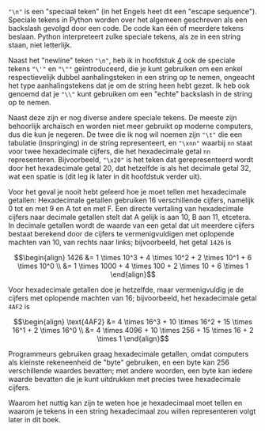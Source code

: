 `"\n"` is een "speciaal teken" (in het Engels heet dit een "escape
sequence"). Speciale tekens in Python worden over het algemeen
geschreven als een backslash gevolgd door een code. De code kan één of
meerdere tekens beslaan. Python interpreteert zulke speciale tekens, als
ze in een string staan, niet letterlijk.

Naast het "newline" teken `"\n"`, heb ik in hoofdstuk
<a href="#ch:expressions" data-reference-type="ref" data-reference="ch:expressions">4</a>
ook de speciale tekens `"\'"` en `"\""` geïntroduceerd, die je kunt
gebruiken om een enkel respectievelijk dubbel aanhalingsteken in een
string op te nemen, ongeacht het type aanhalingstekens dat je om de
string heen hebt gezet. Ik heb ook genoemd dat je `"\\"` kunt gebruiken
om een "echte" backslash in de string op te nemen.

Naast deze zijn er nog diverse andere speciale tekens. De meeste zijn
behoorlijk archaïsch en worden niet meer gebruikt op moderne computers,
dus die kun je negeren. De twee die ik nog wil noemen zijn `"\t"` die
een tabulatie (inspringing) in de string representeert, en `"\xnn"`
waarbij `nn` staat voor twee hexadecimale cijfers, die het hexadecimale
getal `nn` representeren. Bijvoorbeeld, `"\x20"` is het teken dat
gerepresenteerd wordt door het hexadecimale getal 20, dat hetzelfde is
als het decimale getal 32, wat een spatie is (dit leg ik later in dit
hoofdstuk verder uit).

Voor het geval je nooit hebt geleerd hoe je moet tellen met hexadecimale
getallen: Hexadecimale getallen gebruiken 16 verschillende cijfers,
namelijk 0 tot en met 9 en A tot en met F. Een directe vertaling van
hexadecimale cijfers naar decimale getallen stelt dat A gelijk is aan
10, B aan 11, etcetera. In decimale getallen wordt de waarde van een
getal dat uit meerdere cijfers bestaat berekend door de cijfers te
vermenigvuldigen met oplopende machten van 10, van rechts naar links;
bijvoorbeeld, het getal `1426` is

$$\begin{align} 1426 &= 1 \times 10^3 + 4 \times 10^2 + 2 \times 10^1 + 6 \times 10^0 \\ &= 1 \times 1000 + 4 \times 100 + 2 \times 10 + 6 \times 1 \end{align}$$

Voor hexadecimale getallen doe je hetzelfde, maar vermenigvuldig je de
cijfers met oplopende machten van 16; bijvoorbeeld, het hexadecimale
getal `4AF2` is

$$\begin{align} \text{4AF2} &= 4 \times 16^3 + 10 \times 16^2 + 15 \times 16^1 + 2 \times 16^0 \\ &= 4 \times 4096 + 10 \times 256 + 15 \times 16 + 2 \times 1 \end{align}$$

Programmeurs gebruiken
graag hexadecimale getallen, omdat computers als kleinste rekeneenheid
de "byte" gebruiken, en een byte kan 256 verschillende waardes bevatten;
met andere woorden, een byte kan iedere waarde bevatten die je kunt
uitdrukken met precies twee hexadecimale cijfers.

Waarom het nuttig kan zijn te weten hoe je hexadecimaal moet tellen en
waarom je tekens in een string hexadecimaal zou willen representeren
volgt later in dit boek.
